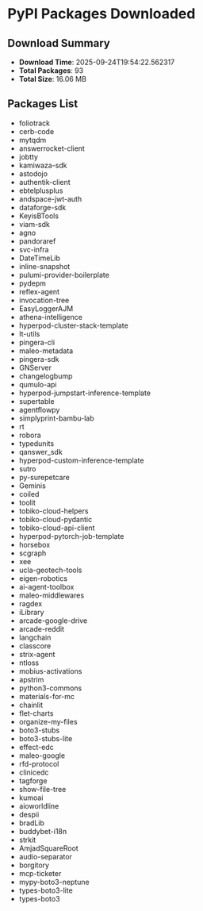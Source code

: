 # PyPI Packages Downloaded

## Download Summary
- **Download Time**: 2025-09-24T19:54:22.562317
- **Total Packages**: 93
- **Total Size**: 16.06 MB

## Packages List
- foliotrack
- cerb-code
- mytqdm
- answerrocket-client
- jobtty
- kamiwaza-sdk
- astodojo
- authentik-client
- ebtelplusplus
- andspace-jwt-auth
- dataforge-sdk
- KeyisBTools
- viam-sdk
- agno
- pandoraref
- svc-infra
- DateTimeLib
- inline-snapshot
- pulumi-provider-boilerplate
- pydepm
- reflex-agent
- invocation-tree
- EasyLoggerAJM
- athena-intelligence
- hyperpod-cluster-stack-template
- lt-utils
- pingera-cli
- maleo-metadata
- pingera-sdk
- GNServer
- changelogbump
- qumulo-api
- hyperpod-jumpstart-inference-template
- supertable
- agentflowpy
- simplyprint-bambu-lab
- rt
- robora
- typedunits
- qanswer_sdk
- hyperpod-custom-inference-template
- sutro
- py-surepetcare
- Geminis
- coiled
- toolit
- tobiko-cloud-helpers
- tobiko-cloud-pydantic
- tobiko-cloud-api-client
- hyperpod-pytorch-job-template
- horsebox
- scgraph
- xee
- ucla-geotech-tools
- eigen-robotics
- ai-agent-toolbox
- maleo-middlewares
- ragdex
- iLibrary
- arcade-google-drive
- arcade-reddit
- langchain
- classcore
- strix-agent
- ntloss
- mobius-activations
- apstrim
- python3-commons
- materials-for-mc
- chainlit
- flet-charts
- organize-my-files
- boto3-stubs
- boto3-stubs-lite
- effect-edc
- maleo-google
- rfd-protocol
- clinicedc
- tagforge
- show-file-tree
- kumoai
- aioworldline
- despii
- bradLib
- buddybet-i18n
- strkit
- AmjadSquareRoot
- audio-separator
- borgitory
- mcp-ticketer
- mypy-boto3-neptune
- types-boto3-lite
- types-boto3

